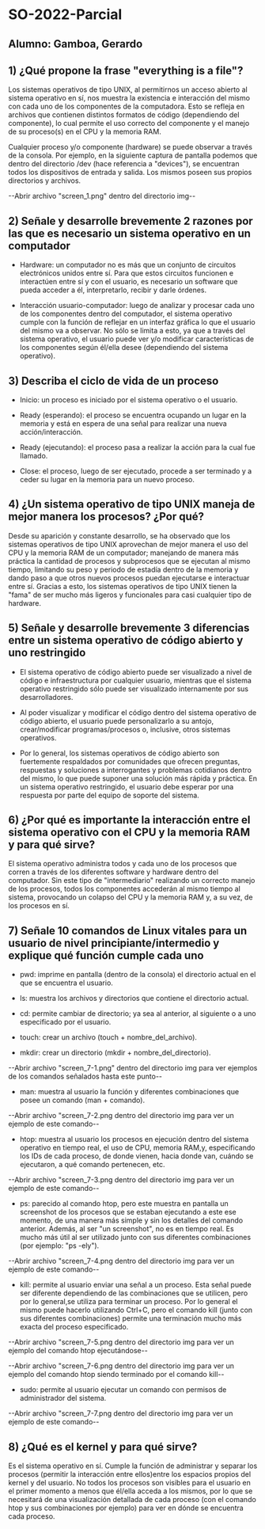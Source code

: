 # SO-2022-Parcial
## Alumno: Gamboa, Gerardo

## 1) ¿Qué propone la frase "everything is a file"?

Los sistemas operativos de tipo UNIX, al permitirnos un acceso abierto al sistema operativo en sí, nos muestra la existencia e interacción del mismo con cada uno de los componentes de la computadora. Esto se refleja en archivos que contienen distintos formatos de código (dependiendo del componente), lo cual permite el uso correcto del componente y el manejo de su proceso(s) en el CPU y la memoria RAM.

Cualquier proceso y/o componente (hardware) se puede observar a través de la consola. Por ejemplo, en la siguiente captura de pantalla podemos que dentro del directorio /dev (hace referencia a "devices"), se encuentran todos los dispositivos de entrada y salida. Los mismos poseen sus propios directorios y archivos.

--Abrir archivo "screen_1.png" dentro del directorio img--

## 2) Señale y desarrolle brevemente 2 razones por las que es necesario un sistema operativo en un computador

* Hardware: un computador no es más que un conjunto de circuitos electrónicos unidos entre sí. Para que estos circuitos funcionen e interactúen entre sí y con el usuario, es necesario un software que pueda acceder a él, interpretarlo, recibir y darle órdenes.

* Interacción usuario-computador: luego de analizar y procesar cada uno de los componentes dentro del computador, el sistema operativo cumple con la función de reflejar en un interfaz gráfica lo que el usuario del mismo va a observar. No sólo se limita a esto, ya que a través del sistema operativo, el usuario puede ver y/o modificar características de los componentes según él/ella desee (dependiendo del sistema operativo).

## 3) Describa el ciclo de vida de un proceso

* Inicio: un proceso es iniciado por el sistema operativo o el usuario.

* Ready (esperando): el proceso se encuentra ocupando un lugar en la memoria y está en espera de una señal para realizar una nueva acción/interacción.

* Ready (ejecutando): el proceso pasa a realizar la acción para la cual fue llamado.

* Close: el proceso, luego de ser ejecutado, procede a ser terminado y a ceder su lugar en la memoria para un nuevo proceso.

## 4) ¿Un sistema operativo de tipo UNIX maneja de mejor manera los procesos? ¿Por qué?

Desde su aparición y constante desarrollo, se ha observado que los sistemas operativos de tipo UNIX aprovechan de mejor manera el uso del CPU y la memoria RAM de un computador; manejando de manera más práctica la cantidad de procesos y subprocesos que se ejecutan al mismo tiempo, limitando su peso y periodo de estadía dentro de la memoria y dando paso a que otros nuevos procesos puedan ejecutarse e interactuar entre sí. Gracias a esto, los sistemas operativos de tipo UNIX tienen la "fama" de ser mucho más ligeros y funcionales para casi cualquier tipo de hardware.

## 5) Señale y desarrolle brevemente 3 diferencias entre un sistema operativo de código abierto y uno restringido

* El sistema operativo de código abierto puede ser visualizado a nivel de código e infraestructura por cualquier usuario, mientras que el sistema operativo restringido sólo puede ser visualizado internamente por sus desarrolladores.

* Al poder visualizar y modificar el código dentro del sistema operativo de código abierto, el usuario puede personalizarlo a su antojo, crear/modificar programas/procesos o, inclusive, otros sistemas operativos.

* Por lo general, los sistemas operativos de código abierto son fuertemente respaldados por comunidades que ofrecen preguntas, respuestas y soluciones a interrogantes y problemas cotidianos dentro del mismo, lo que puede suponer una solución más rápida y práctica. En un sistema operativo restringido, el usuario debe esperar por una respuesta por parte del equipo de soporte del sistema.

## 6) ¿Por qué es importante la  interacción entre el sistema operativo con el CPU y la memoria RAM y para qué sirve?

El sistema operativo administra todos y cada uno de los procesos que corren a través de los diferentes software y hardware dentro del computador. Sin este tipo de "intermediario" realizando un correcto manejo de los procesos, todos los componentes accederán al mismo tiempo al sistema, provocando un colapso del CPU y la memoria RAM y, a su vez, de los procesos en sí.

## 7) Señale 10 comandos de Linux vitales para un usuario de nivel principiante/intermedio y explique qué función cumple cada uno

* pwd: imprime en pantalla (dentro de la consola) el directorio actual en el que se encuentra el usuario.

* ls: muestra los archivos y directorios que contiene el directorio actual.

* cd: permite cambiar de directorio; ya sea al anterior, al siguiente o a uno especificado por el usuario.

* touch: crear un archivo (touch + nombre_del_archivo).

* mkdir: crear un directorio (mkdir + nombre_del_directorio).

--Abrir archivo "screen_7-1.png" dentro del directorio img para ver ejemplos de los comandos señalados hasta este punto--

* man: muestra al usuario la función y diferentes combinaciones que posee un comando (man + comando).

--Abrir archivo "screen_7-2.png dentro del directorio img para ver un ejemplo de este comando--

* htop: muestra al usuario los procesos en ejecución dentro del sistema operativo en tiempo real, el uso de CPU, memoria RAM,y, especificando los IDs de cada proceso, de donde vienen, hacia donde van, cuándo se ejecutaron, a qué comando pertenecen, etc.

--Abrir archivo "screen_7-3.png dentro del directorio img para ver un ejemplo de este comando--

* ps: parecido al comando htop, pero este muestra en pantalla un screenshot de los procesos que se estaban ejecutando a este ese momento, de una manera más simple y sin los detalles del comando anterior. Además, al ser "un screenshot", no es en tiempo real. Es mucho más útil al ser utilizado junto con sus diferentes combinaciones (por ejemplo: "ps -ely").

--Abrir archivo "screen_7-4.png dentro del directorio img para ver un ejemplo de este comando--

* kill: permite al usuario enviar una señal a un proceso. Esta señal puede ser diferente dependiendo de las combinaciones que se utilicen, pero por lo general,se utiliza para terminar un proceso. Por lo general el mismo puede hacerlo utilizando Ctrl+C, pero el comando kill (junto con sus diferentes combinaciones) permite una terminación mucho más exacta del proceso especificado.

--Abrir archivo "screen_7-5.png dentro del directorio img para ver un ejemplo del comando htop ejecutándose--

--Abrir archivo "screen_7-6.png dentro del directorio img para ver un ejemplo del comando htop siendo terminado por el comando kill--

* sudo: permite al usuario ejecutar un comando con permisos de administrador del sistema.

--Abrir archivo "screen_7-7.png dentro del directorio img para ver un ejemplo de este comando--

## 8) ¿Qué es el kernel y para qué sirve?

Es el sistema operativo en sí. Cumple la función de administrar y separar los procesos (permitir la interacción entre ellos)entre los espacios propios del kernel y del usuario. No todos los procesos son visibles para el usuario en el primer momento a menos que él/ella acceda a los mismos, por lo que se necesitará de una visualización detallada de cada proceso (con el comando htop y sus combinaciones por ejemplo) para ver en dónde se encuentra cada proceso.